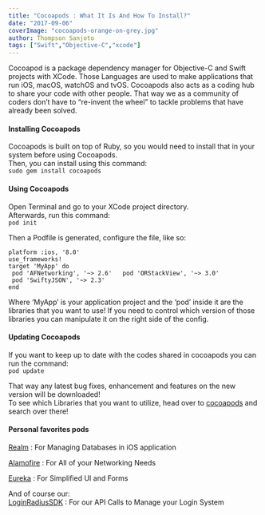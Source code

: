 ```yaml
---
title: "Cocoapods : What It Is And How To Install?"
date: "2017-09-06"
coverImage: "cocoapods-orange-on-grey.jpg"
author: Thompson Sanjoto
tags: ["Swift","Objective-C","xcode"]
---
```


Cocoapod is a package dependency manager for Objective-C and Swift projects with XCode. Those Languages are used to make applications that run iOS, macOS, watchOS and tvOS. Cocoapods also acts as a coding hub to share your code with other people. That way we as a community of coders don’t have to “re-invent the wheel” to tackle problems that have already been solved.

#### Installing Cocoapods

Cocoapods is built on top of Ruby, so you would need to install that in your system before using Cocoapods.  
Then, you can install using this command:  
`sudo gem install cocoapods`

#### Using Cocoapods

Open Terminal and go to your XCode project directory.  
Afterwards, run this command:  
`pod init`

Then a Podfile is generated, configure the file, like so:  
```
platform :ios, '8.0'  
use_frameworks!  
target 'MyApp' do  
 pod 'AFNetworking', '~> 2.6'   pod 'ORStackView', '~> 3.0'  
 pod 'SwiftyJSON', '~> 2.3'
end
 ```

Where ‘MyApp’ is your application project and the ‘pod’ inside it are the libraries that you want to use! If you need to control which version of those libraries you can manipulate it on the right side of the config.

#### Updating Cocoapods

If you want to keep up to date with the codes shared in cocoapods you can run the command:  
`pod update`

That way any latest bug fixes, enhancement and features on the new version will be downloaded!  
To see which Libraries that you want to utilize, head over to [cocoapods](https://cocoapods.org/) and search over there!

#### Personal favorites pods

[Realm](https://cocoapods.org/pods/Realm) : For Managing Databases in iOS application

[Alamofire](https://cocoapods.org/pods/Alamofire) : For All of your Networking Needs

[Eureka](https://github.com/xmartlabs/Eureka) : For Simplified UI and Forms

And of course our:  
[LoginRadiusSDK](https://github.com/LoginRadius/ios-sdk) : For our API Calls to Manage your Login System
